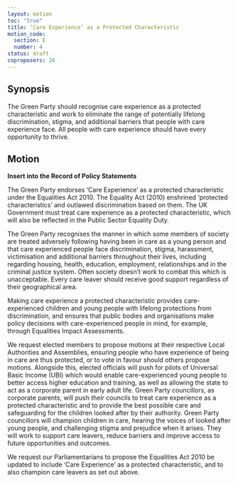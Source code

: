 ```yaml
---
layout: motion
toc: "true"
title: ‘Care Experience’ as a Protected Characteristic
motion_code:
  section: E
  number: 4
status: draft
coproposers: 26
---
```

## Synopsis

The Green Party should recognise care experience as a protected characteristic and work to eliminate the range of potentially lifelong discrimination, stigma, and additional barriers that people with care experience face. All people with care experience should have every opportunity to thrive.

## Motion

**Insert into the Record of Policy Statements**

The Green Party endorses ‘Care Experience’ as a protected characteristic under the Equalities Act 2010. The Equality Act (2010) enshrined ‘protected characteristics’ and outlawed discrimination based on them. The UK Government must treat care experience as a protected characteristic, which will also be reflected in the Public Sector Equality Duty.

The Green Party recognises the manner in which some members of society are treated adversely following having been in care as a young person and that care experienced people face discrimination, stigma, harassment, victimisation and additional barriers throughout their lives, including regarding housing, health, education, employment, relationships and in the criminal justice system. Often society doesn’t work to combat this which is unacceptable. Every care leaver should receive good support regardless of their geographical area.

Making care experience a protected characteristic provides care-experienced children and young people with lifelong protections from discrimination, and ensures that public bodies and organisations make policy decisions with care-experienced people in mind, for example, through Equalities Impact Assessments.

We request elected members to propose motions at their respective Local Authorities and Assemblies, ensuring people who have experience of being in care are thus protected, or to vote in favour should others propose motions. Alongside this, elected officials will push for pilots of Universal Basic Income (UBI) which would enable care-experienced young people to better access higher education and training, as well as allowing the state to act as a corporate parent in early adult life. Green Party councillors, as corporate parents, will push their councils to treat care experience as a protected characteristic and to provide the best possible care and safeguarding for the children looked after by their authority. Green Party councillors will champion children in care, hearing the voices of looked after young people, and challenging stigma and prejudice when it arises. They will work to support care leavers, reduce barriers and improve access to future opportunities and outcomes.

We request our Parliamentarians to propose the Equalities Act 2010 be updated to include ‘Care Experience’ as a protected characteristic, and to also champion care leavers as set out above.